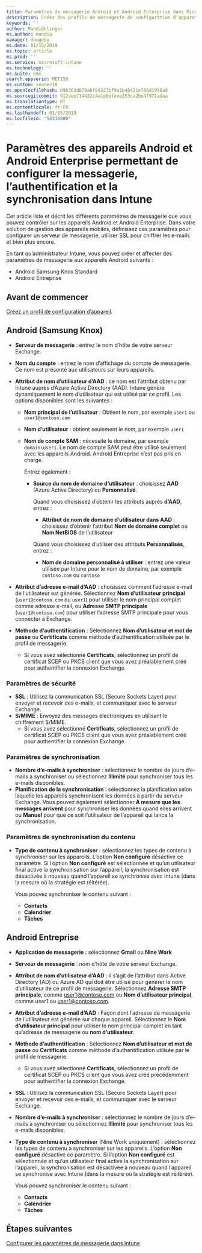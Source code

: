 ```yaml
---
title: Paramètres de messagerie Android et Android Enterprise dans Microsoft Intune - Azure | Microsoft Docs
description: Créez des profils de messagerie de configuration d’appareil qui utilisent des serveurs Exchange et récupèrent des attributs auprès d’Azure Active Directory. Activez SSL ou SMIME, authentifiez les utilisateurs avec des certificats ou un nom d’utilisateur/mot de passe, et synchronisez la messagerie et les planifications sur les appareils Android et avec profil professionnel Android en utilisant Microsoft Intune.
keywords: ''
author: MandiOhlinger
ms.author: mandia
manager: dougeby
ms.date: 01/15/2019
ms.topic: article
ms.prod: ''
ms.service: microsoft-intune
ms.technology: ''
ms.suite: ems
search.appverid: MET150
ms.custom: seodec18
ms.openlocfilehash: b96363d679a6f09327bf9a1b46421e786d1956a8
ms.sourcegitcommit: 912aee714432c4a1e8efeee253ca2be4f972adaa
ms.translationtype: HT
ms.contentlocale: fr-FR
ms.lasthandoff: 01/15/2019
ms.locfileid: "54316880"
---
```

# <a name="android-and-android-enterprise-device-settings-to-configure-email-authentication-and-synchronization-in-intune"></a>Paramètres des appareils Android et Android Enterprise permettant de configurer la messagerie, l’authentification et la synchronisation dans Intune

Cet article liste et décrit les différents paramètres de messagerie que vous pouvez contrôler sur les appareils Android et Android Enterprise. Dans votre solution de gestion des appareils mobiles, définissez ces paramètres pour configurer un serveur de messagerie, utiliser SSL pour chiffrer les e-mails et bien plus encore.

En tant qu’administrateur Intune, vous pouvez créer et affecter des paramètres de messagerie aux appareils Android suivants :

- Android Samsung Knox Standard
- Android Entreprise

## <a name="before-you-begin"></a>Avant de commencer

[Créez un profil de configuration d’appareil](email-settings-configure.md).

## <a name="android-samsung-knox"></a>Android (Samsung Knox)

- **Serveur de messagerie** : entrez le nom d’hôte de votre serveur Exchange.
- **Nom du compte** : entrez le nom d’affichage du compte de messagerie. Ce nom est présenté aux utilisateurs sur leurs appareils.
- **Attribut de nom d’utilisateur d’AAD** : ce nom est l’attribut obtenu par Intune auprès d’Azure Active Directory (AAD). Intune génère dynamiquement le nom d’utilisateur qui est utilisé par ce profil. Les options disponibles sont les suivantes :
  - **Nom principal de l’utilisateur** : Obtient le nom, par exemple `user1` ou `user1@contoso.com`
  - **Nom d’utilisateur** : obtient seulement le nom, par exemple `user1`
  - **Nom de compte SAM** : nécessite le domaine, par exemple `domain\user1`. Le nom de compte SAM peut être utilisé seulement avec les appareils Android. Android Entreprise n’est pas pris en charge.

    Entrez également :  
    - **Source du nom de domaine d’utilisateur** : choisissez **AAD** (Azure Active Directory) ou **Personnalisé**.

      Quand vous choisissez d’obtenir les attributs auprès **d’AAD**, entrez :
      - **Attribut de nom de domaine d’utilisateur dans AAD** : choisissez d’obtenir l’attribut **Nom de domaine complet** ou **Nom NetBIOS** de l’utilisateur

      Quand vous choisissez d’utiliser des attributs **Personnalisés**, entrez :
      - **Nom de domaine personnalisé à utiliser** : entrez une valeur utilisée par Intune pour le nom de domaine, par exemple `contoso.com` ou `contoso`

- **Attribut d’adresse e-mail d’AAD** : choisissez comment l’adresse e-mail de l’utilisateur est générée. Sélectionnez **Nom d’utilisateur principal** (`user1@contoso.com` ou `user1`) pour utiliser le nom principal complet comme adresse e-mail, ou **Adresse SMTP principale** (`user1@contoso.com`) pour utiliser l’adresse SMTP principale pour vous connecter à Exchange.

- **Méthode d’authentification** : Sélectionnez **Nom d’utilisateur et mot de passe** ou **Certificats** comme méthode d’authentification utilisée par le profil de messagerie.
  - Si vous avez sélectionné **Certificats**, sélectionnez un profil de certificat SCEP ou PKCS client que vous avez préalablement créé pour authentifier la connexion Exchange.

### <a name="security-settings"></a>Paramètres de sécurité

- **SSL** : Utilisez la communication SSL (Secure Sockets Layer) pour envoyer et recevoir des e-mails, et communiquer avec le serveur Exchange.
- **S/MIME** : Envoyez des messages électroniques en utilisant le chiffrement S/MIME.
  - Si vous avez sélectionné **Certificats**, sélectionnez un profil de certificat SCEP ou PKCS client que vous avez préalablement créé pour authentifier la connexion Exchange.

### <a name="synchronization-settings"></a>Paramètres de synchronisation

- **Nombre d’e-mails à synchroniser** : sélectionnez le nombre de jours d’e-mails à synchroniser ou sélectionnez **Illimité** pour synchroniser tous les e-mails disponibles.
- **Planification de la synchronisation** : sélectionnez la planification selon laquelle les appareils synchronisent les données à partir du serveur Exchange. Vous pouvez également sélectionner **À mesure que les messages arrivent** pour synchroniser les données quand elles arrivent ou **Manuel** pour que ce soit l’utilisateur de l’appareil qui lance la synchronisation.

### <a name="content-sync-settings"></a>Paramètres de synchronisation du contenu

- **Type de contenu à synchroniser** : sélectionnez les types de contenu à synchroniser sur les appareils. L’option **Non configuré** désactive ce paramètre. Si l’option **Non configuré** est sélectionnée et qu’un utilisateur final active la synchronisation sur l’appareil, la synchronisation est désactivée à nouveau quand l’appareil se synchronise avec Intune (dans la mesure où la stratégie est réitérée). 

  Vous pouvez synchroniser le contenu suivant : 
  - **Contacts**
  - **Calendrier**
  - **Tâches**

## <a name="android-enterprise"></a>Android Entreprise

- **Application de messagerie** : sélectionnez **Gmail** ou **Nine Work**
- **Serveur de messagerie** : nom d’hôte de votre serveur Exchange.
- **Attribut de nom d’utilisateur d’AAD** : il s’agit de l’attribut dans Active Directory (AD) ou Azure AD qui doit être utilisé pour générer le nom d’utilisateur de ce profil de messagerie. Sélectionnez **Adresse SMTP principale**, comme user1@contoso.com ou **Nom d’utilisateur principal**, comme user1 ou user1@contoso.com.
- **Attribut d’adresse e-mail d’AAD** : Façon dont l’adresse de messagerie de l’utilisateur est générée sur chaque appareil. Sélectionnez le **Nom d’utilisateur principal** pour utiliser le nom principal complet en tant qu’adresse de messagerie ou **nom d’utilisateur**.
- **Méthode d’authentification** : Sélectionnez **Nom d’utilisateur et mot de passe** ou **Certificats** comme méthode d’authentification utilisée par le profil de messagerie.
  - Si vous avez sélectionné **Certificats**, sélectionnez un profil de certificat SCEP ou PKCS client que vous avez créé précédemment pour authentifier la connexion Exchange.
- **SSL** : Utilisez la communication SSL (Secure Sockets Layer) pour envoyer et recevoir des e-mails, et communiquer avec le serveur Exchange.
- **Nombre d’e-mails à synchroniser** : sélectionnez le nombre de jours d’e-mails à synchroniser ou sélectionnez **Illimité** pour synchroniser tous les e-mails disponibles.
- **Type de contenu à synchroniser** (Nine Work uniquement) : sélectionnez les types de contenu à synchroniser sur les appareils. L’option **Non configuré** désactive ce paramètre. Si l’option **Non configuré** est sélectionnée et qu’un utilisateur final active la synchronisation sur l’appareil, la synchronisation est désactivée à nouveau quand l’appareil se synchronise avec Intune (dans la mesure où la stratégie est réitérée). 

  Vous pouvez synchroniser le contenu suivant : 
  - **Contacts**
  - **Calendrier**
  - **Tâches**

## <a name="next-steps"></a>Étapes suivantes
[Configurer les paramètres de messagerie dans Intune](email-settings-configure.md)
